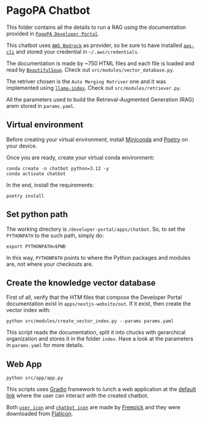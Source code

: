 # PagoPA Chatbot

This folder contains all the details to run a RAG using the documentation provided in [`PagoPA Developer Portal`](https://developer.pagopa.it/).

This chatbot uses [`AWS Bedrock`](https://aws.amazon.com/bedrock/) as provider, so be sure to have installed [`aws-cli`](https://docs.aws.amazon.com/cli/latest/userguide/getting-started-install.html) and stored your credential in `~/.aws/credentials`.

The documentation is made by ~750 HTML files and each file is loaded and read by [`BeautifulSoup`](https://pypi.org/project/beautifulsoup4/). Check out `src/modules/vector_database.py`.

The retriver chosen is the `Auto Merging Retriver` one and it was implemented using [`llama-index`](https://docs.llamaindex.ai/en/stable/). Check out `src/modules/retriever.py`.

All the parameters used to build the Retrieval-Augmented Generation (RAG) arem stored in `params.yaml`.

## Virtual environment

Before creating your virtual environment, install [Miniconda](https://docs.anaconda.com/miniconda/#quick-command-line-install) and [Poetry](https://python-poetry.org/docs/main#installation) on your device.

Once you are ready, create your virtual conda environment:

    conda create -n chatbot python=3.12 -y
    conda activate chatbot

In the end, install the requirements:

    poetry install

## Set python path

The working directory is `/developer-portal/apps/chatbot`. So, to set the `PYTHONPATH` to the such path, simply do:

    export PYTHONPATH=$PWD

In this way, `PYTHONPATH` points to where the Python packages and modules are, not where your checkouts are. 

## Create the knowledge vector database

First of all, verify that the HTM files that compose the Developer Portal documentation exist in `apps/nextjs-website/out`. If it exist, then create the vector index with:

    python src/modules/create_vector_index.py --params params.yaml

This script reads the documentation, split it into chucks with gerarchical organization and stores it in the folder `index`. Have a look at the parameters in `params.yaml` for more details.

## Web App

    python src/app/app.py

This scripts uses [Gradio](https://www.gradio.app/) framework to lunch a web application at the [default link](http://127.0.0.1:7860) where the user can interact with the created chatbot.

Both [`user icon`](https://www.flaticon.com/free-icon/user_1077012) and [`chatbot icon`](https://www.flaticon.com/free-icon/chatbot_8943377) are made by [Freepick](https://www.freepik.com/) and they were downloaded from [Flaticon](https://www.flaticon.com/).
